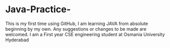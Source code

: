 # Java-Practice-
This is my first time using GitHub, I am learning JAVA from absolute beginning by my own.
Any suggestions or changes to be made are welcomed.
I am a First year CSE engineering student at Osmania University Hyderabad
